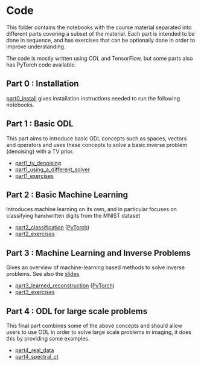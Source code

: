 Code
====

This folder contains the notebooks with the course material separated into different parts covering a subset of the material. Each part is intended to be done in sequence, and has exercises that can be optionally done in order to improve understanding.

The code is mostly written using ODL and TensorFlow, but some parts also has PyTorch code available.

Part 0 : Installation
---------------------
[part0_install](part0_install.ipynb) gives installation instructions needed to run the following notebooks.

Part 1 : Basic ODL
------------------
This part aims to introduce basic ODL concepts such as spaces, vectors and operators and uses these concepts to solve a basic inverse problem (denoising) with a TV prior.

* [part1_tv_denoising](part1_tv_denoising.ipynb)
* [part1_using_a_different_solver](part1_using_a_different_solver.ipynb)
* [part1_exercises](part1_exercises.ipynb)

Part 2 : Basic Machine Learning
-------------------------------
Introduces machine learning on its own, and in particular focuses on classifying handwritten digits from the MNIST dataset

* [part2_classification](part2_classification.ipynb) ([PyTorch](part2_classification_pytorch.ipynb))
* [part2_exercises](part2_exercises.ipynb)

Part 3 : Machine Learning and Inverse Problems
----------------------------------------------
Gives an overview of machine-learning based methods to solve inverse problems. See also the [slides](../presentations/machine_learning_intro_JA.pdf).

* [part3_learned_reconstruction](part3_learned_reconstruction.ipynb) ([PyTorch](part3_learned_reconstruction_pytorch.ipynb))
* [part3_exercises](part3_exercises.ipynb)

Part 4 : ODL for large scale problems
-------------------------------------
This final part combines some of the above concepts and should allow users to use ODL in order to solve large scale problems in imaging, it does this by providing some examples.

* [part4_real_data](part4_real_data.ipynb)
* [part4_spectral_ct](part4_spectral_ct.ipynb)
